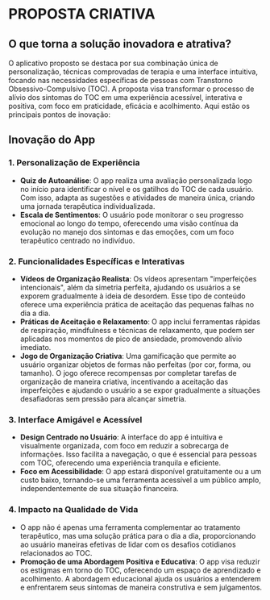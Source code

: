 # PROPOSTA CRIATIVA

## O que torna a solução inovadora e atrativa?

O aplicativo proposto se destaca por sua combinação única de personalização, técnicas comprovadas de terapia e uma interface intuitiva, focando nas necessidades específicas de pessoas com Transtorno Obsessivo-Compulsivo (TOC). A proposta visa transformar o processo de alívio dos sintomas do TOC em uma experiência acessível, interativa e positiva, com foco em praticidade, eficácia e acolhimento. Aqui estão os principais pontos de inovação:

## Inovação do App

### 1. Personalização de Experiência
- **Quiz de Autoanálise**: O app realiza uma avaliação personalizada logo no início para identificar o nível e os gatilhos do TOC de cada usuário. Com isso, adapta as sugestões e atividades de maneira única, criando uma jornada terapêutica individualizada.
- **Escala de Sentimentos**: O usuário pode monitorar o seu progresso emocional ao longo do tempo, oferecendo uma visão contínua da evolução no manejo dos sintomas e das emoções, com um foco terapêutico centrado no indivíduo.

### 2. Funcionalidades Específicas e Interativas
- **Vídeos de Organização Realista**: Os vídeos apresentam "imperfeições intencionais", além da simetria perfeita, ajudando os usuários a se exporem gradualmente à ideia de desordem. Esse tipo de conteúdo oferece uma experiência prática de aceitação das pequenas falhas no dia a dia.
- **Práticas de Aceitação e Relaxamento**: O app inclui ferramentas rápidas de respiração, mindfulness e técnicas de relaxamento, que podem ser aplicadas nos momentos de pico de ansiedade, promovendo alívio imediato.
- **Jogo de Organização Criativa**: Uma gamificação que permite ao usuário organizar objetos de formas não perfeitas (por cor, forma, ou tamanho). O jogo oferece recompensas por completar tarefas de organização de maneira criativa, incentivando a aceitação das imperfeições e ajudando o usuário a se expor gradualmente a situações desafiadoras sem pressão para alcançar simetria.

### 3. Interface Amigável e Acessível
- **Design Centrado no Usuário**: A interface do app é intuitiva e visualmente organizada, com foco em reduzir a sobrecarga de informações. Isso facilita a navegação, o que é essencial para pessoas com TOC, oferecendo uma experiência tranquila e eficiente.
- **Foco em Acessibilidade**: O app estará disponível gratuitamente ou a um custo baixo, tornando-se uma ferramenta acessível a um público amplo, independentemente de sua situação financeira.

### 4. Impacto na Qualidade de Vida
- O app não é apenas uma ferramenta complementar ao tratamento terapêutico, mas uma solução prática para o dia a dia, proporcionando ao usuário maneiras efetivas de lidar com os desafios cotidianos relacionados ao TOC.
- **Promoção de uma Abordagem Positiva e Educativa**: O app visa reduzir os estigmas em torno do TOC, oferecendo um espaço de aprendizado e acolhimento. A abordagem educacional ajuda os usuários a entenderem e enfrentarem seus sintomas de maneira construtiva e sem julgamentos.
